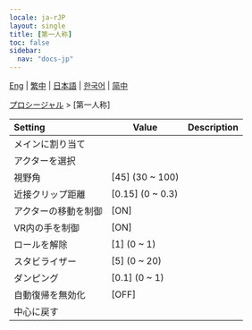 ```yaml
---
locale: ja-rJP
layout: single
title: [第一人称]
toc: false
sidebar:
  nav: "docs-jp"
---
```

[Eng](/dancexr/menu/2025.4/motion/first_person) | [繁中](/tw/dancexr/menu/2025.4/motion/first_person) | [日本語](/jp/dancexr/menu/2025.4/motion/first_person) | [한국어](/kr/dancexr/menu/2025.4/motion/first_person) | [简中](/zh/dancexr/menu/2025.4/motion/first_person)

[プロシージャル](../menu#プロシージャル) > [第一人称]



| Setting | Value | Description |
| :--- | --- | :--- |
|<nobr>メインに割り当て</nobr>|| 
|<nobr>アクターを選択</nobr>|  |  |
|<nobr>視野角</nobr>| [45] (30 ~ 100) | 
|<nobr>近接クリップ距離</nobr>| [0.15] (0 ~ 0.3) | 
|<nobr>アクターの移動を制御</nobr>| [ON] | 
|<nobr>VR内の手を制御</nobr>| [ON] | 
|<nobr>ロールを解除</nobr>| [1] (0 ~ 1) | 
|<nobr>スタビライザー</nobr>| [5] (0 ~ 20) | 
|<nobr>ダンピング</nobr>| [0.1] (0 ~ 1) | 
|<nobr>自動復帰を無効化</nobr>| [OFF] | 
|<nobr>中心に戻す</nobr>|| 
